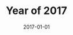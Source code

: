 ---
title: "Year of 2017"
date: 2017-01-01
draft: false
summaryImage: "2017.png"
summary: "记录了2017年"
---